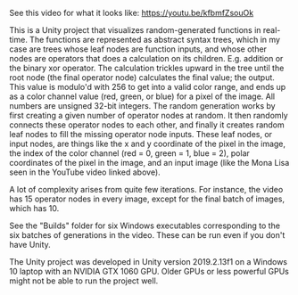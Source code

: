See this video for what it looks like: https://youtu.be/kfbmfZsouOk

This is a Unity project that visualizes random-generated functions in real-time. The functions are represented as abstract syntax trees, which in my case are trees whose leaf nodes are function inputs, and whose other nodes are operators that does a calculation on its children. E.g. addition or the binary xor operator. The calculation trickles upward in the tree until the root node (the final operator node) calculates the final value; the output. This value is modulo'd with 256 to get into a valid color range, and ends up as a color channel value (red, green, or blue) for a pixel of the image. All numbers are unsigned 32-bit integers. The random generation works by first creating a given number of operator nodes at random. It then randomly connects these operator nodes to each other, and finally it creates random leaf nodes to fill the missing operator node inputs. These leaf nodes, or input nodes, are things like the x and y coordinate of the pixel in the image, the index of the color channel (red = 0, green = 1, blue = 2), polar coordinates of the pixel in the image, and an input image (like the Mona Lisa seen in the YouTube video linked above).

A lot of complexity arises from quite few iterations. For instance, the video has 15 operator nodes in every image, except for the final batch of images, which has 10.

See the "Builds" folder for six Windows executables corresponding to the six batches of generations in the video. These can be run even if you don't have Unity.

The Unity project was developed in Unity version 2019.2.13f1 on a Windows 10 laptop with an NVIDIA GTX 1060 GPU. Older GPUs or less powerful GPUs might not be able to run the project well.
